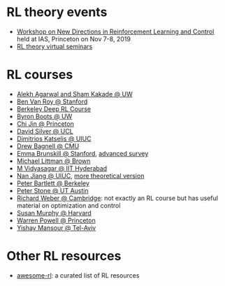 # RL theory events

- [Workshop on New Directions in Reinforcement Learning and Control](https://www.ias.edu/math/ndrlc) held at IAS, Princeton on Nov 7-8, 2019
- [RL theory virtual seminars](https://sites.google.com/view/rltheoryseminars/home)

# RL courses

- [Alekh Agarwal and Sham Kakade @ UW](https://courses.cs.washington.edu/courses/cse599m/19sp/)
- [Ben Van Roy @ Stanford](https://web.stanford.edu/class/msande338/)
- [Berkeley Deep RL Course](http://rail.eecs.berkeley.edu/deeprlcourse/)
- [Byron Boots @ UW](https://homes.cs.washington.edu/~bboots/RL-Spring2020/)
- [Chi Jin @ Princeton](https://sites.google.com/view/cjin/ele524)
- [David Silver @ UCL](https://www.davidsilver.uk/teaching/)
- [Dimitrios Katselis @ UIUC](http://katselis.web.engr.illinois.edu/ReinforcementLearning.html)
- [Drew Bagnell @ CMU](http://robotwhisperer.org/acrls11/)
- [Emma Brunskill @ Stanford](http://web.stanford.edu/class/cs234/index.html), [advanced survey](http://cs332.stanford.edu/)
- [Michael Littman @ Brown](http://cs.brown.edu/courses/cs2951f/2017/)
- [M Vidyasagar @ IIT Hyderabad](https://www.iith.ac.in/~m_vidyasagar/RL/Gen/)
- [Nan Jiang @ UIUC](https://nanjiang.cs.illinois.edu/cs498/), [more theoretical version](https://nanjiang.cs.illinois.edu/cs598/)
- [Peter Bartlett @ Berkeley](https://www.stat.berkeley.edu/~bartlett/courses/2014fall-cs294stat260/)
- [Peter Stone @ UT Austin](https://www.cs.utexas.edu/~pstone/Courses/394Rfall19/)
- [Richard Weber @ Cambridge](http://www.statslab.cam.ac.uk/~rrw1/oc/index.html): not exactly an RL course but has useful material on optimization and control
- [Susan Murphy @ Harvard](http://people.seas.harvard.edu/~samurphy/teaching/stat234spring2019/outline.htm)
- [Warren Powell @ Princeton](https://castlelab.princeton.edu/html/ORF544.htm)
- [Yishay Mansour @ Tel-Aviv](http://rl-tau-2019.wikidot.com/)

# Other RL resources

- [awesome-rl](https://github.com/aikorea/awesome-rl): a curated list of RL resources
